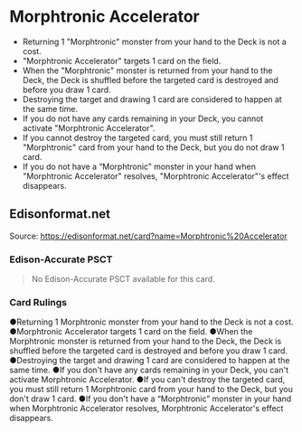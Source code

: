 # Morphtronic Accelerator

*   Returning 1 "Morphtronic" monster from your hand to the Deck is not a cost.
*   "Morphtronic Accelerator" targets 1 card on the field.
*   When the "Morphtronic" monster is returned from your hand to the Deck, the Deck is shuffled before the targeted card is destroyed and before you draw 1 card.
*   Destroying the target and drawing 1 card are considered to happen at the same time.
*   If you do not have any cards remaining in your Deck, you cannot activate "Morphtronic Accelerator".
*   If you cannot destroy the targeted card, you must still return 1 "Morphtronic" card from your hand to the Deck, but you do not draw 1 card.
*   If you do not have a “Morphtronic” monster in your hand when "Morphtronic Accelerator" resolves, "Morphtronic Accelerator"'s effect disappears.

## Edisonformat.net

Source: https://edisonformat.net/card?name=Morphtronic%20Accelerator

### Edison-Accurate PSCT

> No Edison-Accurate PSCT available for this card.

### Card Rulings

●Returning 1 Morphtronic monster from your hand to the Deck is not a cost.
●Morphtronic Accelerator targets 1 card on the field.
●When the Morphtronic monster is returned from your hand to the Deck, the Deck is shuffled before the targeted card is destroyed and before you draw 1 card.
●Destroying the target and drawing 1 card are considered to happen at the same time.
●If you don't have any cards remaining in your Deck, you can't activate Morphtronic Accelerator.
●If you can't destroy the targeted card, you must still return 1 Morphtronic card from your hand to the Deck, but you don't draw 1 card.
●If you don't have a “Morphtronic” monster in your hand when Morphtronic Accelerator resolves, Morphtronic Accelerator's effect disappears.
            